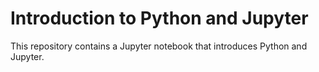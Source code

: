 # Introduction to Python and Jupyter

This repository contains a Jupyter notebook that introduces Python and Jupyter.